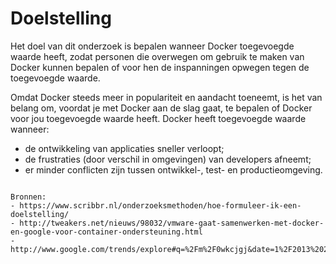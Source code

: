 # Doelstelling

Het doel van dit onderzoek is bepalen wanneer Docker toegevoegde waarde heeft, zodat personen die overwegen om gebruik te maken van Docker kunnen bepalen of voor hen de inspanningen opwegen tegen de toegevoegde waarde.

Omdat Docker steeds meer in populariteit en aandacht toeneemt, is het van belang om, voordat je met Docker aan de slag gaat, te bepalen of Docker voor jou toegevoegde waarde heeft. Docker heeft toegevoegde waarde wanneer:

- de ontwikkeling van applicaties sneller verloopt;
- de frustraties (door verschil in omgevingen) van developers afneemt;
- er minder conflicten zijn tussen ontwikkel-, test- en productieomgeving.

```

Bronnen:
- https://www.scribbr.nl/onderzoeksmethoden/hoe-formuleer-ik-een-doelstelling/
- http://tweakers.net/nieuws/98032/vmware-gaat-samenwerken-met-docker-en-google-voor-container-ondersteuning.html
- http://www.google.com/trends/explore#q=%2Fm%2F0wkcjgj&date=1%2F2013%2024m&cmpt=q

```

